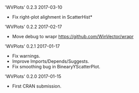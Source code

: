 
'WVPlots' 0.2.3 2017-03-10

 * Fix right-plot alighment in ScatterHist*

'WVPlots' 0.2.2 2017-02-17

 * Move debug to wrapr https://github.com/WinVector/wrapr

'WVPlots' 0.2.1 2017-01-17

 * Fix warnings.
 * Improve Imports/Depends/Suggests.
 * Fix smoothing bug in BinearyYScatterPlot.
 
'WVPlots' 0.2.0 2017-01-15

 * First CRAN submission.

